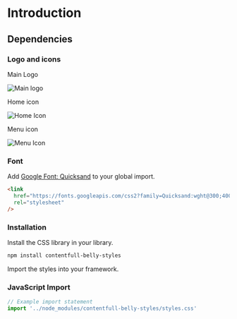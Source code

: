 # Introduction



## Dependencies

### Logo and icons

Main Logo

![Main logo](/assets/logo.svg)


Home icon

![Home Icon](/assets/home-icon.svg)


Menu icon

![Menu Icon](/assets/menu-icon.svg)


### Font

Add [Google Font: Quicksand](https://fonts.google.com/specimen/Quicksand) to your global import.

```html
<link
  href="https://fonts.googleapis.com/css2?family=Quicksand:wght@300;400;500;600;700&display=swap"
  rel="stylesheet"
/>
```

### Installation

Install the CSS library in your library.

```bash
npm install contentfull-belly-styles
```

Import the styles into your framework.

### JavaScript Import

```js
// Example import statement
import '../node_modules/contentfull-belly-styles/styles.css'
```

